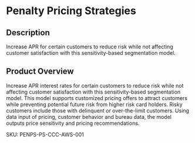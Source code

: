 #  Penalty Pricing Strategies

## Description
Increase APR for certain customers to reduce risk while not affecting customer satisfaction with this sensitivity-based segmentation model.

## Product Overview
Increase APR interest rates for certain customers to reduce risk while not affecting customer satisfaction with this sensitivity-based segmentation model. This model supports customized pricing offers to attract customers while preventing potential future risk from higher risk card holders. Risky customers include those with delinquent or over-the-limit customers. Using data input of pricing, customer behavior and bureau data, the model outputs price sensitivity and pricing recommendations.

SKU: PENPS-PS-CCC-AWS-001

